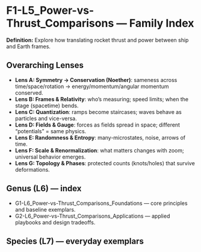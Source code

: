 # F1-L5_Power-vs-Thrust_Comparisons — Family Index
**Definition:** Explore how translating rocket thrust and power between ship and Earth frames.

## Overarching Lenses

- **Lens A: Symmetry -> Conservation (Noether)**: sameness across time/space/rotation → energy/momentum/angular momentum conserved.
- **Lens B: Frames & Relativity**: who’s measuring; speed limits; when the stage (spacetime) bends.
- **Lens C: Quantization**: ramps become staircases; waves behave as particles and vice-versa.
- **Lens D: Fields & Gauge**: forces as fields spread in space; different “potentials” = same physics.
- **Lens E: Randomness & Entropy**: many-microstates, noise, arrows of time.
- **Lens F: Scale & Renormalization**: what matters changes with zoom; universal behavior emerges.
- **Lens G: Topology & Phases**: protected counts (knots/holes) that survive deformations.

## Genus (L6) — index
- G1-L6_Power-vs-Thrust_Comparisons_Foundations — core principles and baseline exemplars.
- G2-L6_Power-vs-Thrust_Comparisons_Applications — applied playbooks and design tradeoffs.

## Species (L7) — everyday exemplars
